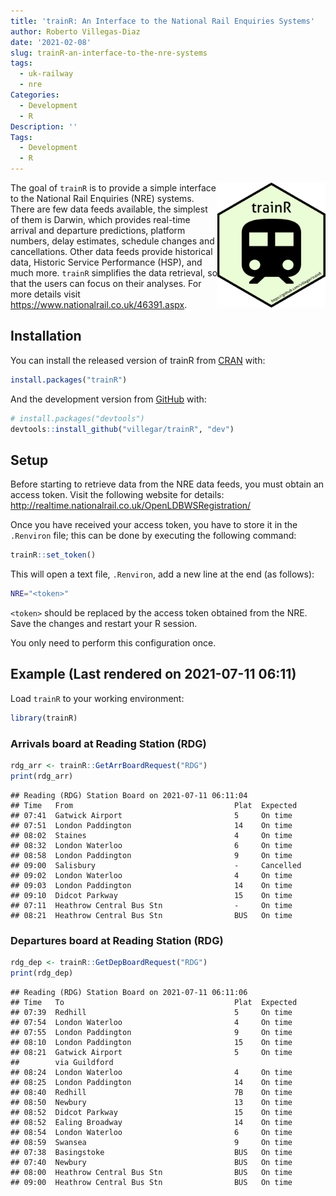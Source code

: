 ```yaml
---
title: 'trainR: An Interface to the National Rail Enquiries Systems'
author: Roberto Villegas-Diaz
date: '2021-02-08'
slug: trainR-an-interface-to-the-nre-systems
tags:
  - uk-railway
  - nre
Categories:
  - Development
  - R
Description: ''
Tags:
  - Development
  - R
---
```


<img src="https://raw.githubusercontent.com/villegar/trainR/main/inst/images/logo.png" alt="logo" align="right" height=200px/>

The goal of `trainR` is to provide a simple interface to the 
National Rail Enquiries (NRE) systems. There are few data feeds 
available, the simplest of them is Darwin, which provides real-time 
arrival and departure predictions, platform numbers, delay estimates, 
schedule changes and cancellations. Other data feeds provide historical 
data, Historic Service Performance (HSP), and much more. `trainR` 
simplifies the data retrieval, so that the users can focus on their 
analyses. For more details visit 
https://www.nationalrail.co.uk/46391.aspx.

## Installation

You can install the released version of trainR from [CRAN](https://CRAN.R-project.org) with:

``` r
install.packages("trainR")
```

And the development version from [GitHub](https://github.com/) with:

``` r
# install.packages("devtools")
devtools::install_github("villegar/trainR", "dev")
```

## Setup
Before starting to retrieve data from the NRE data feeds, you must obtain an access token. 
Visit the following website for details: http://realtime.nationalrail.co.uk/OpenLDBWSRegistration/

Once you have received your access token, you have to store it in the `.Renviron` file; this can be 
done by executing the following command:


```r
trainR::set_token()
```

This will open a text file, `.Renviron`, add a new line at the end (as follows):

```bash
NRE="<token>"
```

`<token>` should be replaced by the access token obtained from the NRE. Save the changes and restart 
your R session.

You only need to perform this configuration once.

## Example (Last rendered on 2021-07-11 06:11)

Load `trainR` to your working environment:

```r
library(trainR)
```

### Arrivals board at Reading Station (RDG)


```r
rdg_arr <- trainR::GetArrBoardRequest("RDG")
print(rdg_arr)
```

```
## Reading (RDG) Station Board on 2021-07-11 06:11:04
## Time   From                                    Plat  Expected
## 07:41  Gatwick Airport                         5     On time
## 07:51  London Paddington                       14    On time
## 08:02  Staines                                 4     On time
## 08:32  London Waterloo                         6     On time
## 08:58  London Paddington                       9     On time
## 09:00  Salisbury                               -     Cancelled
## 09:02  London Waterloo                         4     On time
## 09:03  London Paddington                       14    On time
## 09:10  Didcot Parkway                          15    On time
## 07:11  Heathrow Central Bus Stn                -     On time
## 08:21  Heathrow Central Bus Stn                BUS   On time
```

### Departures board at Reading Station (RDG)


```r
rdg_dep <- trainR::GetDepBoardRequest("RDG")
print(rdg_dep)
```

```
## Reading (RDG) Station Board on 2021-07-11 06:11:06
## Time   To                                      Plat  Expected
## 07:39  Redhill                                 5     On time
## 07:54  London Waterloo                         4     On time
## 07:55  London Paddington                       9     On time
## 08:10  London Paddington                       15    On time
## 08:21  Gatwick Airport                         5     On time
##        via Guildford                           
## 08:24  London Waterloo                         4     On time
## 08:25  London Paddington                       14    On time
## 08:40  Redhill                                 7B    On time
## 08:50  Newbury                                 13    On time
## 08:52  Didcot Parkway                          15    On time
## 08:52  Ealing Broadway                         14    On time
## 08:54  London Waterloo                         6     On time
## 08:59  Swansea                                 9     On time
## 07:38  Basingstoke                             BUS   On time
## 07:40  Newbury                                 BUS   On time
## 08:00  Heathrow Central Bus Stn                BUS   On time
## 09:00  Heathrow Central Bus Stn                BUS   On time
```
